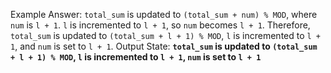 Example Answer:
`total_sum` is updated to `(total_sum + num) % MOD`, where `num` is `l + 1`. `l` is incremented to `l + 1`, so `num` becomes `l + 1`. Therefore, `total_sum` is updated to `(total_sum + l + 1) % MOD`, `l` is incremented to `l + 1`, and `num` is set to `l + 1`.
Output State: **`total_sum` is updated to `(total_sum + l + 1) % MOD`, `l` is incremented to `l + 1`, `num` is set to `l + 1`**